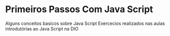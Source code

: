 # Primeiros Passos Com Java Script
Alguns conceitos basicos sobre Java Script
Exercecios realizados nas aulas introdutórias ao Java Script na DIO
